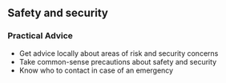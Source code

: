 ## Safety and security

### **Practical Advice**

* Get advice locally about areas of risk and security concerns
* Take common-sense precautions about safety and security
* Know who to contact in case of an emergency